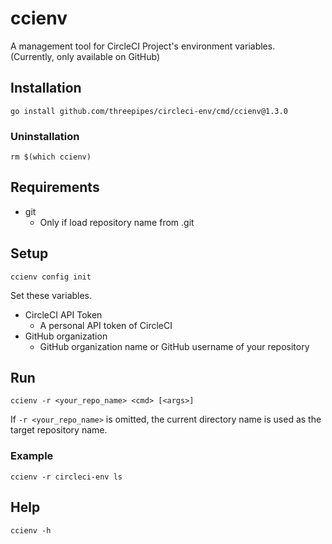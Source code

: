 # ccienv

A management tool for CircleCI Project's environment variables.  
(Currently, only available on GitHub)

## Installation

```
go install github.com/threepipes/circleci-env/cmd/ccienv@1.3.0
```

### Uninstallation

```
rm $(which ccienv)
```

## Requirements

- git
    - Only if load repository name from .git

## Setup

```
ccienv config init
```

Set these variables.

- CircleCI API Token
    - A personal API token of CircleCI
- GitHub organization
    - GitHub organization name or GitHub username of your repository

## Run

```
ccienv -r <your_repo_name> <cmd> [<args>]
```

If `-r <your_repo_name>` is omitted, the current directory name is used as the target repository name.

### Example

```
ccienv -r circleci-env ls
```

## Help

```
ccienv -h
```
